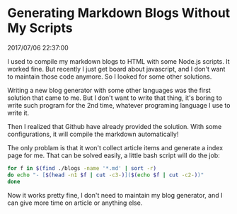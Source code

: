 # Generating Markdown Blogs Without My Scripts
2017/07/06 22:37:00


I used to compile my markdown blogs to HTML with some Node.js scripts. It worked fine. But recently I just get board about javascript, and I don't want to maintain those code anymore. So I looked for some other solutions.

Writing a new blog generator with some other languages was the first solution that came to me. But I don't want to write that thing, it's boring to write such program for the 2nd time, whatever programing language I use to write it.

Then I realized that Github have already provided the solution. With some configurations, it will compile the markdown automatically!

The only problam is that it won't collect article items and generate a index page for me. That can be solved easily, a little bash script will do the job:


```bash
for f in $(find ./blogs -name '*.md' | sort -r)
do echo "- [$(head -n1 $f | cut -c3-)]($(echo $f | cut -c2-))"
done
```

Now it works pretty fine, I don't need to maintain my blog generator, and I can give more time on article or anything else.
